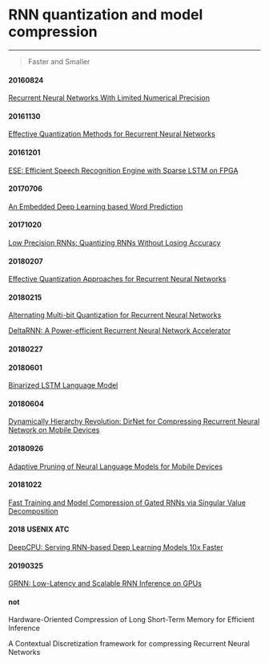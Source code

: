 # RNN quantization and model compression
---
> Faster and Smaller

#### 20160824
[Recurrent Neural Networks With Limited Numerical Precision]()

#### 20161130
[Effective Quantization Methods for Recurrent Neural Networks]()

#### 20161201
[ESE: Efficient Speech Recognition Engine with Sparse LSTM on FPGA]()

#### 20170706
[An Embedded Deep Learning based Word Prediction]()

#### 20171020
[Low Precision RNNs: Quantizing RNNs Without Losing Accuracy]()

#### 20180207
[Effective Quantization Approaches for Recurrent Neural Networks]()

#### 20180215
[Alternating Multi-bit Quantization for Recurrent Neural Networks]()

[DeltaRNN: A Power-efficient Recurrent Neural Network Accelerator]()

#### 20180227

#### 20180601
[Binarized LSTM Language Model]()

#### 20180604
[Dynamically Hierarchy Revolution: DirNet for Compressing Recurrent Neural
Network on Mobile Devices]()

#### 20180926
[Adaptive Pruning of Neural Language Models for Mobile Devices]()

#### 20181022
[Fast Training and Model Compression of Gated RNNs via Singular Value Decomposition]()

#### 2018 USENIX ATC
[DeepCPU: Serving RNN-based Deep Learning Models 10x Faster](https://www.usenix.org/conference/atc18/presentation/zhang-minjia)

#### 20190325
[GRNN: Low-Latency and Scalable RNN Inference on GPUs]()

#### not

Hardware-Oriented Compression of Long Short-Term Memory for Efficient Inference

A Contextual Discretization framework for compressing Recurrent Neural Networks